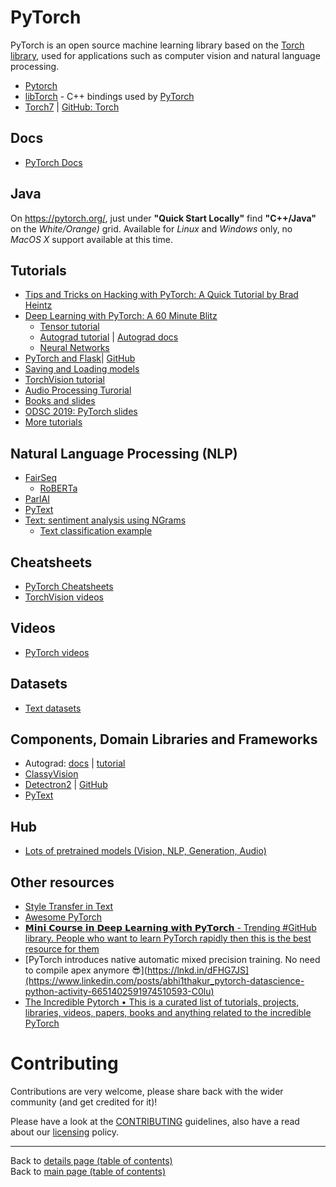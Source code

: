 # PyTorch

PyTorch is an open source machine learning library based on the [Torch library](http://torch.ch/), used for applications such as computer vision and natural language processing.

- [Pytorch](https://pytorch.org/)
- [libTorch](https://pytorch.org/cppdocs/installing.html) - C++ bindings used by [PyTorch](https://pytorch.org/)
- [Torch7](https://github.com/torch/torch7) | [GitHub: Torch](https://github.com/torch)

## Docs

- [PyTorch Docs](https://pytorch.org/docs/stable/index.html)

## Java

On https://pytorch.org/, just under **"Quick Start Locally"** find **"C++/Java"** on the _White/Orange)_ grid. Available for _Linux_ and _Windows_ only, no _MacOS X_ support available at this time. 

## Tutorials

- [Tips and Tricks on Hacking with PyTorch: A Quick Tutorial by Brad Heintz](https://www.youtube.com/watch?v=nwMPwR5TRCA)
- [Deep Learning with PyTorch: A 60 Minute Blitz](https://pytorch.org/tutorials/beginner/deep_learning_60min_blitz.html)
  - [Tensor tutorial](https://pytorch.org/tutorials/beginner/blitz/tensor_tutorial.html#sphx-glr-beginner-blitz-tensor-tutorial-py)
  - [Autograd tutorial](https://pytorch.org/tutorials/beginner/blitz/autograd_tutorial.html#sphx-glr-beginner-blitz-autograd-tutorial-py) | [Autograd docs](https://pytorch.org/docs/stable/autograd.html#function)
  - [Neural Networks](https://pytorch.org/tutorials/beginner/blitz/neural_networks_tutorial.html)
- [PyTorch and Flask](https://pytorch.org/tutorials/intermediate/flask_rest_api_tutorial.html)| [GitHub](https://github.com/avinassh/pytorch-flask-api)
- [Saving and Loading models](https://pytorch.org/tutorials/beginner/saving_loading_models.html)
- [TorchVision tutorial](https://pytorch.org/tutorials/intermediate/torchvision_tutorial.html)
- [Audio Processing Turorial](https://pytorch.org/tutorials/beginner/audio_preprocessing_tutorial.html)
- [Books and slides](https://github.com/bat67/pytorch-tutorials-examples-and-books/tree/master/books-and-slides)
- [ODSC 2019: PyTorch slides](https://github.com/soumith/talks/blob/master/2019-odsc-east-boston/pytorch-ODSC-East-2019.pdf)
- [More tutorials](https://pytorch.org/tutorials/)

## Natural Language Processing (NLP)

- [FairSeq](https://github.com/pytorch/fairseq/)
    - [RoBERTa](https://github.com/pytorch/fairseq/tree/master/examples/roberta)
- [ParlAI](https://github.com/facebookresearch/ParlAI)
- [PyText](https://github.com/facebookresearch/pytext)
- [Text: sentiment analysis using NGrams](https://pytorch.org/tutorials/beginner/text_sentiment_ngrams_tutorial.html) 
  - [Text classification example](https://github.com/pytorch/text/tree/master/examples/text_classification)

## Cheatsheets

- [PyTorch Cheatsheets](https://pytorch.org/tutorials/beginner/ptcheat.html)
- [TorchVision videos](https://www.youtube.com/watch?v=ECaQSXG_MBw)

## Videos

- [PyTorch videos](https://www.youtube.com/channel/UCWXI5YeOsh03QvJ59PMaXFw)

## Datasets

- [Text datasets](https://pytorch.org/text/datasets.html)

## Components, Domain Libraries and Frameworks

- Autograd: [docs](https://pytorch.org/docs/stable/autograd.html#function) | [tutorial](https://pytorch.org/tutorials/beginner/blitz/autograd_tutorial.html)
- [ClassyVision](https://github.com/facebookresearch/ClassyVision)
- [Detectron2](https://ai.facebook.com/blog/-detectron2-a-pytorch-based-modular-object-detection-library-/) | [GitHub](https://github.com/facebookresearch/detectron2)
- [PyText](https://github.com/facebookresearch/PyText)

## Hub

- [Lots of pretrained models (Vision, NLP, Generation, Audio)](https://pytorch.org/hub/)

## Other resources

- [Style Transfer in Text](https://github.com/fuzhenxin/Style-Transfer-in-Text)
- [Awesome PyTorch](https://github.com/bharathgs/Awesome-pytorch-list)
- [𝗠𝗶𝗻𝗶 𝗖𝗼𝘂𝗿𝘀𝗲 𝗶𝗻 𝗗𝗲𝗲𝗽 𝗟𝗲𝗮𝗿𝗻𝗶𝗻𝗴 𝘄𝗶𝘁𝗵 𝗣𝘆𝗧𝗼𝗿𝗰𝗵 - Trending #GitHub library. People who want to learn PyTorch rapidly then this is the best resource for them](https://www.linkedin.com/posts/ashishpatel2604_github-artificialintelligence-machinelearning-activity-6628665986499338240-tGeg)
- [PyTorch introduces native automatic mixed precision training. No need to compile apex anymore 😎](https://lnkd.in/dFHG7JS](https://www.linkedin.com/posts/abhi1thakur_pytorch-datascience-python-activity-6651402591974510593-C0lu)
- [The Incredible Pytorch • This is a curated list of tutorials, projects, libraries, videos, papers, books and anything related to the incredible PyTorch](https://www.linkedin.com/posts/philipvollet_nlp-machinelearning-deeplearning-activity-6676333739670335489-R31y)

# Contributing

Contributions are very welcome, please share back with the wider community (and get credited for it)!

Please have a look at the [CONTRIBUTING](../CONTRIBUTING.md) guidelines, also have a read about our [licensing](../LICENSE.md) policy.

---

Back to [details page (table of contents)](../README-details.md#misc)<br>
Back to [main page (table of contents)](../README.md)

